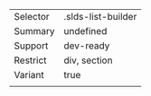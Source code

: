 
|  |  |
|-------|-------|
| Selector | .slds-list-builder |
| Summary | undefined |
| Support | dev-ready |
| Restrict | div, section |
| Variant | true |
|  |  |

